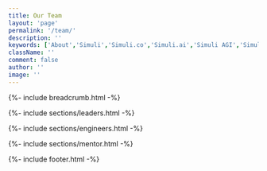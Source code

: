 ```yaml
---
title: Our Team
layout: 'page'
permalink: '/team/'
description: ''
keywords: ['About','Simuli','Simuli.co','Simuli.ai','Simuli AGI','Simuli.com','Simuli Hardware','Hardware','Chips','Hardware Chips','Intelligent computing','Self Driving Hardware','Self Driving Chips','Self Driving Application','Energy efficient Chips','Artificial General Intelligence','Artificial Intelligence chips','Energy efficient Artificial Intelligence chips','Nueromorphic computing','Hypervectors','Hypervector','Hypervector computing','Hypervector chips','Intelligent semiconductors','Vertical Scaling chips','Memory efficient chips','Breakthrough semiconductors','Metaverse Chips','Metaverse semiconductors','Mining chips','low energy mining chips','Crypto chips','Crypto mining chips']
className: ''
comment: false
author: ''
image: ''
---
```



<!-- Start Breadcrumb
		============================================= -->
{%- include breadcrumb.html -%}
<!-- End  Breadcrumb -->

<!-- Start Leadership ============================================= -->
{%- include sections/leaders.html -%}
<!-- End Leadership -->

<!-- Start Engineers============================================= -->
{%- include sections/engineers.html -%}
<!-- End Team -->

<!-- Start Mentor============================================= -->
{%- include sections/mentor.html -%}
<!-- End Team -->

<!-- Start Subscribe============================================= -->
<!-- {%- include sections/subscribe.html -%} -->
<!-- End Subscribe -->


<!-- Start Footer
		============================================= -->
{%- include footer.html -%}
<!-- End Footer -->
